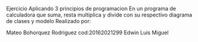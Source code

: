 Ejercicio Aplicando 3 principios de programacion 
En un programa de calculadora que suma, resta multiplica y divide con su respectivo diagrama de clases y modelo
Realizado por:

Mateo Bohorquez Rodriguez cod:20162021299
Edwin 
Luis Miguel
